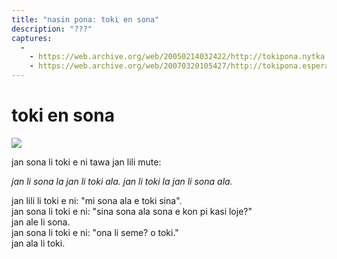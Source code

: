 ```yaml
---
title: "nasin pona: toki en sona"
description: "???"
captures:
  -
    - https://web.archive.org/web/20050214032422/http://tokipona.nytka.org:80/text/nasin/kasi.html
    - https://web.archive.org/web/20070320105427/http://tokipona.esperanto-jeunes.org:80/text/nasin/kasi.html
---
```


# toki en sona

![](/images/Nikita/kasi.png)

jan sona li toki e ni tawa jan lili mute:

_jan li sona la jan li toki ala. jan li toki la jan li sona ala._

jan lili li toki e ni: "mi sona ala e toki sina".  
jan sona li toki e ni: "sina sona ala sona e kon pi kasi loje?"  
jan ale li sona.  
jan sona li toki e ni: "ona li seme? o toki."  
jan ala li toki. 